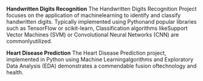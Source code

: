 **Handwritten Digits Recognition**
The Handwritten Digits Recognition Project focuses on the application of machinelearning to identify and classify handwritten digits. Typically implemented using Pythonand popular libraries such as TensorFlow or scikit-learn, Classification algorithms likeSupport Vector Machines (SVM) or Convolutional Neural Networks (CNN) are commonlyutilized.



**Heart Disease Prediction**
The Heart Disease Prediction project, implemented in Python using Machine Learningalgorithms and Exploratory Data Analysis (EDA) demonstrates a commendable fusion oftechnology and health.


